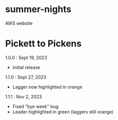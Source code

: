 # summer-nights
AWS website

# Pickett to Pickens
1.0.0 : Sept 19, 2023
- Initial release

1.1.0 : Sept 27, 2023
- Lagger now highlighted in orange

1.1.1 : Nov 2, 2023
- Fixed "bye week" bug
- Leader highlighted in green (laggers still orange)